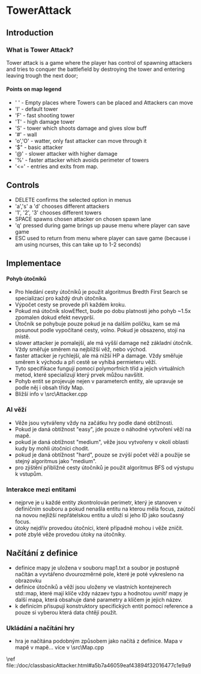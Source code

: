 TowerAttack
=============

## Introduction

### What is Tower Attack?
Tower attack is a game where the player has control of spawning attackers and tries to conquer the battlefield 
by destroying the tower and entering leaving trough the next door;


#### Points on map legend
- ' ' - Empty places where Towers can be placed and Attackers can move
- 'I' - default tower
- 'F' - fast shooting tower
- 'T' - high damage tower
- 'S' - tower which shoots damage and gives slow buff
- '#' - wall
- 'o','O' - watter, only fast attacker can move through it
- '$" - basic attacker
- '@' - slower attacker with higher damage
- '%' - faster attacker which avoids perimeter of towers
- '<=' - entries and exits from map.


## Controls
- DELETE confirms the selected option in menus
- 'a','s' a 'd' chooses different attackers
- '1', '2', '3' chooses different towers
- SPACE spawns chosen attacker on chosen spawn lane
- 'q' pressed during game brings up pause menu where player can save game 
- ESC used to return from menu where player can save game (because i am using ncurses, this can take up to 1-2 seconds)

## Implementace

#### Pohyb útočníků
- Pro hledání cesty útočníků je použit algoritmus Bredth First Search se specializací pro každý druh útočníka.
- Výpočet cesty se provede při každém kroku.
- Pokud má útočník slowEffect, bude po dobu platnosti jeho pohyb ~1.5x zpomalen dokud efekt nevyprší.
- Útočník se pohybuje pouze pokud je na dalším políčku, kam se má posunout podle vypočítané cesty, volno. Pokud je obsazeno, stojí na místě.
- slower attacker je pomalejší, ale má vyšší damage než základní útočník. Vždy směřuje směrem na nejbližší věž, nebo východ.
- faster attacker je rychlejší, ale má nižší HP a damage. Vždy směřuje směrem k východu a při cestě se vyhíbá permieteru věží.
- Tyto specifikace fungují pomocí polymorfních tříd a jejich virtuálních metod, které specializují který prvek můžou navšítit.
- Pohyb entit se projevuje nejen v parameterch entity, ale upravuje se podle něj i obsah třídy Map.
- Bližší info v \src\Attacker.cpp

### AI věží
- Věže jsou vytvářeny vždy na začátku hry podle dané obtížnosti.
- Pokud je daná obtížnost "easy", jde pouze o náhodné vytvoření věží na mapě.
- pokud je daná obtížnost "medium", věže jsou vytvořeny v okolí oblasti kudy by mohli útočníci chodit.
- pokud je daná obtížnost "hard", pouze se zvýší počet věží a použije se stejný algoritmus jako "medium".
- pro zjištění přibližné cesty útočníků je použit algoritmus BFS od výstupu k vstupům.

### Interakce mezi entitami
- nejprve je u každé entity zkontrolován perimetr, který je stanoven v definičním souboru a pokud nenašla entitu na kterou měla focus, 
zaútočí na novou nejližší nepřátelskou entitu a uloží si jeho ID jako současný focus. 
- útoky nejdřív provedou útočníci, které případně mohou i věže zničit.
- poté zbylé věže provedou útoky na útočníky.

## Načítání z definice
- definice mapy je uložena v souboru map1.txt a soubor je postupně načítán a vyvtářeno dvourozměrné pole, které je poté vykresleno na obrazovku
- definice útočníků a věží jsou uloženy ve vlastních kontejnerech std::map, které mají klíče vždy názaev typu a hodnotou
uvnitř mapy je další mapa, která obsahuje dané parametry a klíčem je jejich název.
- k definicím přisupují konstruktory specifických entit pomocí reference a pouze si vyberou která data chtějí použít.

### Ukládání a načítání hry
- hra je načítána podobným způsobem jako načítá z definice. Mapa v mapě v mapě... více v \src\Map.cpp

\ref file::/doc/classbasicAttacker.html#a5b7a46059eaf43894f32016477c1e9a9
